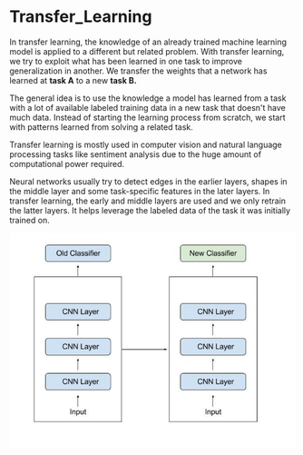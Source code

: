 # Transfer_Learning

In transfer learning, the knowledge of an already trained machine learning model is applied to a different but related problem.
With transfer learning, we try to exploit what has been learned in one task to improve generalization in another. We transfer the weights that a network has learned at **task A** to a new **task B.**

The general idea is to use the knowledge a model has learned from a task with a lot of available labeled training data in a new task that doesn't have much data. Instead of starting the learning process from scratch, we start with patterns learned from solving a related task.

Transfer learning is mostly used in computer vision and natural language processing tasks like sentiment analysis due to the huge amount of computational power required.

Neural networks usually try to detect edges in the earlier layers, shapes in the middle layer and some task-specific features in the later layers. In transfer learning, the early and middle layers are used and we only retrain the latter layers. It helps leverage the labeled data of the task it was initially trained on.

![transfer-learning](transfer-learning.jpeg)
